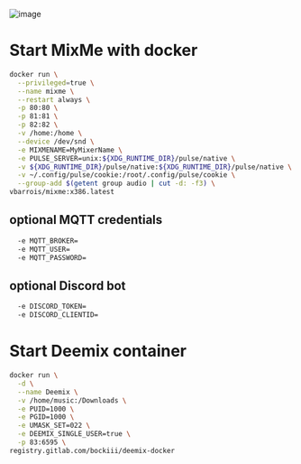 ![image](https://github.com/vbarrois/pimix-docker/assets/13450645/c7dee780-4c92-4188-8732-5573d149b70e)


# Start MixMe with docker
```sh
docker run \
  --privileged=true \
  --name mixme \
  --restart always \
  -p 80:80 \
  -p 81:81 \
  -p 82:82 \
  -v /home:/home \
  --device /dev/snd \
  -e MIXMENAME=MyMixerName \
  -e PULSE_SERVER=unix:${XDG_RUNTIME_DIR}/pulse/native \
  -v ${XDG_RUNTIME_DIR}/pulse/native:${XDG_RUNTIME_DIR}/pulse/native \
  -v ~/.config/pulse/cookie:/root/.config/pulse/cookie \
  --group-add $(getent group audio | cut -d: -f3) \
vbarrois/mixme:x386.latest
```
## optional MQTT credentials
```sh
  -e MQTT_BROKER=
  -e MQTT_USER=
  -e MQTT_PASSWORD=
```

## optional Discord bot
```sh
  -e DISCORD_TOKEN=
  -e DISCORD_CLIENTID=
```

# Start Deemix container
```sh
docker run \
  -d \
  --name Deemix \
  -v /home/music:/Downloads \
  -e PUID=1000 \
  -e PGID=1000 \
  -e UMASK_SET=022 \
  -e DEEMIX_SINGLE_USER=true \
  -p 83:6595 \
registry.gitlab.com/bockiii/deemix-docker
```
